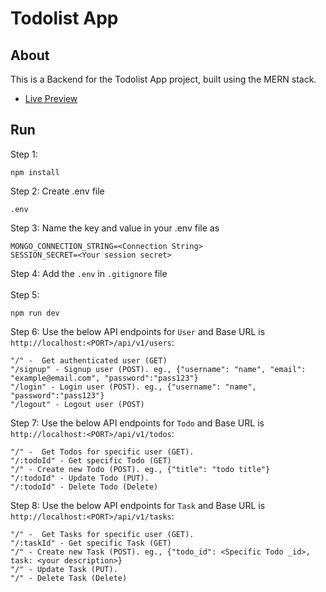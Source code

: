 # Todolist App
## About
This is a Backend for the Todolist App project, built using the MERN stack.

- [Live Preview](https://2dolist-app.netlify.app/)

## Run
Step 1:
```
npm install
```
Step 2: Create .env file
```
.env
```
Step 3: Name the key and value in your .env file as
```
MONGO_CONNECTION_STRING=<Connection String>
SESSION_SECRET=<Your session secret>
```
Step 4: Add the `.env` in `.gitignore` file <br/> <br/>
Step 5:
```
npm run dev
```
Step 6: Use the below API endpoints for `User` and Base URL is `http://localhost:<PORT>/api/v1/users`:
```
"/" -  Get authenticated user (GET)
"/signup" - Signup user (POST). eg., {"username": "name", "email": "example@email.com", "password":"pass123"}
"/login" - Login user (POST). eg., {"username": "name", "password":"pass123"}
"/logout" - Logout user (POST)
```
Step 7: Use the below API endpoints for `Todo` and Base URL is `http://localhost:<PORT>/api/v1/todos`:
```
"/" -  Get Todos for specific user (GET).
"/:todoId" - Get specific Todo (GET)
"/" - Create new Todo (POST). eg., {"title": "todo title"}
"/:todoId" - Update Todo (PUT).
"/:todoId" - Delete Todo (Delete)
```
Step 8: Use the below API endpoints for `Task` and Base URL is `http://localhost:<PORT>/api/v1/tasks`:
```
"/" -  Get Tasks for specific user (GET).
"/:taskId" - Get specific Task (GET)
"/" - Create new Task (POST). eg., {"todo_id": <Specific Todo _id>, task: <your description>}
"/" - Update Task (PUT).
"/" - Delete Task (Delete)
```
